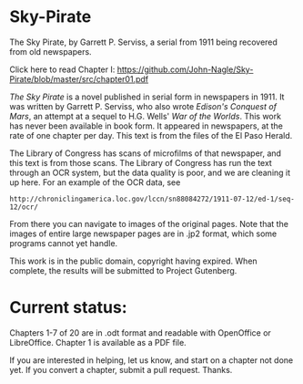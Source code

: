 # Sky-Pirate
The Sky Pirate, by Garrett P. Serviss, a serial from 1911 being recovered from old newspapers.

Click here to read Chapter I:
https://github.com/John-Nagle/Sky-Pirate/blob/master/src/chapter01.pdf

*The Sky Pirate* is a novel published in serial form in newspapers in 1911. It
was written by Garrett P. Serviss, who also wrote *Edison's Conquest of Mars*, an
attempt at a sequel to H.G. Wells' *War of the Worlds*.
This work has never been available in book form.  It appeared in newspapers, at the
rate of one chapter per day.  This text is from the files of the El Paso Herald.

The Library of Congress has scans of microfilms of that newspaper, and this text
is from those scans.  The Library of Congress has run the text through an OCR
system, but the data quality is poor, and we are cleaning it up here. For
an example of the OCR data, see

    http://chroniclingamerica.loc.gov/lccn/sn88084272/1911-07-12/ed-1/seq-12/ocr/
    
From there you can navigate to images of the original pages.  Note that the images
of entire large newspaper pages are in .jp2 format, which some programs cannot yet handle.

This work is in the public domain, copyright having expired.  When complete, the
results will be submitted to Project Gutenberg.


# Current status: 

Chapters 1-7 of 20 are in .odt format and readable with OpenOffice or LibreOffice.
Chapter 1 is available as a PDF file.

If you are interested in helping, let us know, and start on a chapter not done yet.
If you convert a chapter, submit a pull request.  Thanks.
